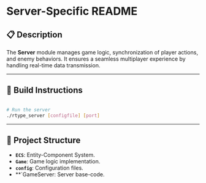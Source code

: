 # Server-Specific README

## 📋 Description
The **Server** module manages game logic, synchronization of player actions, and enemy behaviors. It ensures a seamless multiplayer experience by handling real-time data transmission.

---

## 🚀 Build Instructions

```bash

# Run the server
./rtype_server [configfile] [port]
```

---

## 📂 Project Structure

- **`ECS`**: Entity-Component System.
- **`Game`**: Game logic implementation.
- **`config`**: Configuration files.
- **`GameServer: Server base-code.
